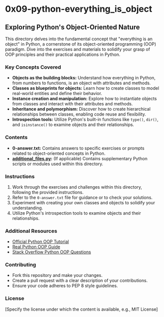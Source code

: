 # 0x09-python-everything_is_object

## Exploring Python's Object-Oriented Nature

This directory delves into the fundamental concept that "everything is an object" in Python, a cornerstone of its object-oriented programming (OOP) paradigm. Dive into the exercises and materials to solidify your grasp of OOP principles and their practical applications in Python.

### Key Concepts Covered

- **Objects as the building blocks:** Understand how everything in Python, from numbers to functions, is an object with attributes and methods.
- **Classes as blueprints for objects:** Learn how to create classes to model real-world entities and define their behavior.
- **Instance creation and manipulation:** Explore how to instantiate objects from classes and interact with their attributes and methods.
- **Inheritance and polymorphism:** Discover how to create hierarchical relationships between classes, enabling code reuse and flexibility.
- **Introspection tools:** Utilize Python's built-in functions like `type()`, `dir()`, and `isinstance()` to examine objects and their relationships.

### Contents

- **0-answer.txt:** Contains answers to specific exercises or prompts related to object-oriented concepts in Python.
- **[additional_files.py](link_to_additional_files):** (If applicable) Contains supplementary Python scripts or modules used within this directory.

### Instructions

1. Work through the exercises and challenges within this directory, following the provided instructions.
2. Refer to the `0-answer.txt` file for guidance or to check your solutions.
3. Experiment with creating your own classes and objects to solidify your understanding.
4. Utilize Python's introspection tools to examine objects and their relationships.

### Additional Resources

- [Official Python OOP Tutorial](https://docs.python.org/3/tutorial/classes.html)
- [Real Python OOP Guide](https://realpython.com/python3-object-oriented-programming/)
- [Stack Overflow Python OOP Questions](https://stackoverflow.com/questions/tagged/python+oop)

### Contributing

- Fork this repository and make your changes.
- Create a pull request with a clear description of your contributions.
- Ensure your code adheres to PEP 8 style guidelines.

### License

[Specify the license under which the content is available, e.g., MIT License]

